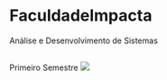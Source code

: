 # FaculdadeImpacta
Análise e Desenvolvimento de Sistemas
##
Primeiro Semestre
<a href="https://account.impacta.edu.br/aluno/boletim-ac.print.php?codigo=MDE2TVRZek9ETXhNakEyTXc9PU56QXpNREE9" target="_blank"><img src="Boletin2020_2" target="_blank"></a> 


